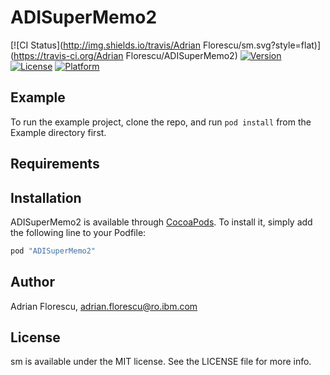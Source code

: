 # ADISuperMemo2

[![CI Status](http://img.shields.io/travis/Adrian Florescu/sm.svg?style=flat)](https://travis-ci.org/Adrian Florescu/ADISuperMemo2)
[![Version](https://img.shields.io/cocoapods/v/sm.svg?style=flat)](http://cocoapods.org/pods/ADISuperMemo2)
[![License](https://img.shields.io/cocoapods/l/sm.svg?style=flat)](http://cocoapods.org/pods/ADISuperMemo2)
[![Platform](https://img.shields.io/cocoapods/p/sm.svg?style=flat)](http://cocoapods.org/pods/ADISuperMemo2)

## Example

To run the example project, clone the repo, and run `pod install` from the Example directory first.

## Requirements

## Installation

ADISuperMemo2 is available through [CocoaPods](http://cocoapods.org). To install
it, simply add the following line to your Podfile:

```ruby
pod "ADISuperMemo2"
```

## Author

Adrian Florescu, adrian.florescu@ro.ibm.com

## License

sm is available under the MIT license. See the LICENSE file for more info.
